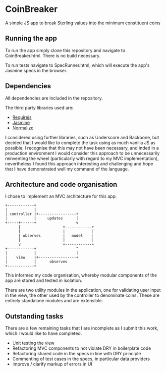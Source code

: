 CoinBreaker
===========

A simple JS app to break Sterling values into the minimum constituent coins

## Running the app

To run the app simply clone this repository and navigate to CoinBreaker.html. There is no build necessary.

To run tests navigate to SpecRunner.html, which will execute the app's Jasmine specs in the browser.

## Dependencies

All dependencies are included in the repository.

The third party libraries used are:

- [Requirejs](http://requirejs.org)
- [Jasmine](https://jasmine.github.io/)
- [Normalize](http://git.io/normalize)

I considered using further libraries, such as Underscore and Backbone, but decided that I would like to complete the task
using as much vanilla JS as possible. I recognise that this may not have been necessary, and inded in a production
environment I would consider this approach to be unnecessarily reinventing the wheel (particularly with regard to my
MVC implementation), nevertheless I found this approach interesting and challenging and hope that I have demonstrated
well my command of the language.

## Architecture and code organisation

I chose to implement an MVC architecture for this app:

    +------------+
    |            |
    | controller |+-----------------+
    |            |     updates      |
    +-----+------+                  v
          |                   +------------+
          |                   |            |
          | observes          |   model    |
          |                   |            |
          v                   +------------+
    +------------+                  ^
    |            |                  |
    |    view    |+-----------------+
    |            |      observes
    +------------+

This informed my code organisation, whereby modular components of the app are stored and tested in isolation.

There are two utility modules in the application, one for validating user input in the view, the other used by the
controller to denominate coins. These are entirely standalone modules and are extensible.


## Outstanding tasks

There are a few remaining tasks that I are incomplete as I submit this work, which I would like to have completed.

- Unit testing the view
- Refactoring MVC components to not violate DRY in boilerplate code
- Refactoring shared code in the specs in line with DRY principle
- Commenting of test cases in the specs, in particular data providers
- Improve / clarify markup of errors in UI

